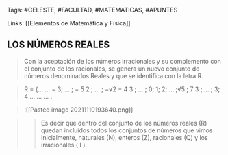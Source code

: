 Tags: #CELESTE, #FACULTAD, #MATEMATICAS, #APUNTES

Links: [[Elementos de Matemática y Física]]

## LOS NÚMEROS REALES


> Con la aceptación de los números irracionales y su complemento con el conjunto de los racionales, se genera un nuevo conjunto de números denominados Reales y que se identifica con la letra R.

> R = {… … − 3; … ; − 5 2 ; … ; −√2 − 4 3 ; … ; 0; 1; 2; … ;√5 ; 7 3 ; … ; 3; 4 … … … .


>![[Pasted image 20211110193640.png]]


>> Es decir que dentro del conjunto de los números reales (R) quedan incluidos todos los conjuntos de números que vimos inicialmente, naturales (N), enteros (Z), racionales (Q) y los irracionales ( I ).